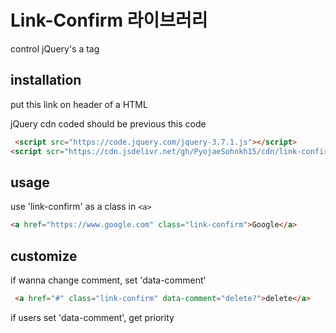 # Link-Confirm 라이브러리

control jQuery's a tag

## installation

put this link on header of a HTML

jQuery cdn coded should be previous this code

```html
 <script src="https://code.jquery.com/jquery-3.7.1.js"></script>
<script scr="https://cdn.jsdelivr.net/gh/PyojaeSohnkh15/cdn/link-confirm/index.js"></script
```

## usage

use 'link-confirm' as a class in `<a>`

```html
<a href="https://www.google.com" class="link-confirm">Google</a>
```

## customize
if wanna change comment, set 'data-comment'

```html
 <a href="#" class="link-confirm" data-comment="delete?">delete</a>
```

if users set 'data-comment', get priority
